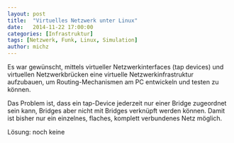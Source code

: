```yaml
---
layout: post
title:  "Virtuelles Netzwerk unter Linux"
date:   2014-11-22 17:00:00
categories: [Infrastruktur]
tags: [Netzwerk, Funk, Linux, Simulation]
author: michz
---
```

Es war gewünscht, mittels virtueller Netzwerkinterfaces (tap devices) und
virtuellen Netzwerkbrücken eine virtuelle Netzwerkinfrastruktur aufzubauen,
um Routing-Mechanismen am PC entwickeln und testen zu können.

Das Problem ist, dass ein tap-Device jederzeit nur einer Bridge zugeordnet sein
kann, Bridges aber nicht mit Bridges verknüpft werden können.
Damit ist bisher nur ein einzelnes, flaches, komplett verbundenes Netz möglich.

Lösung: noch keine
